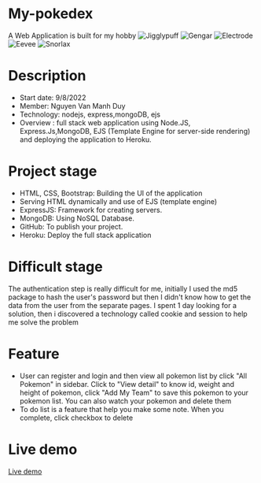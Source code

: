 # My-pokedex
A Web Application is built for my hobby
![Jigglypuff](http://img.pokemondb.net/sprites/black-white/anim/normal/jigglypuff.gif) ![Gengar](http://img.pokemondb.net/sprites/black-white/anim/normal/gengar.gif) ![Electrode](http://img.pokemondb.net/sprites/black-white/anim/normal/electrode.gif) ![Eevee](http://img.pokemondb.net/sprites/black-white/anim/normal/eevee.gif) ![Snorlax](http://img.pokemondb.net/sprites/black-white/anim/normal/snorlax.gif)

# Description
- Start date: 9/8/2022 
- Member: Nguyen Van Manh Duy 
- Technology: nodejs, express,mongoDB, ejs
- Overview : full stack web application using Node.JS, Express.Js,MongoDB, EJS (Template Engine for server-side rendering) and deploying the application to Heroku.

# Project stage
- HTML, CSS, Bootstrap: Building the UI of the application
- Serving HTML dynamically and use of EJS (template engine)
- ExpressJS: Framework for creating servers.
- MongoDB: Using NoSQL Database.
- GitHub: To publish your project.
- Heroku: Deploy the full stack application

# Difficult stage
The authentication step is really difficult for me, initially I used the md5 package to hash the user's password but then I didn't know how to get the data from the user from the separate pages. I spent 1 day looking for a solution, then i discovered a technology called cookie and session to help me solve the problem

# Feature
- User can register and login and then view all pokemon list by click "All Pokemon" in sidebar. Click to "View detail" to know id, weight and height of pokemon, click "Add My Team" to save this pokemon to your pokemon list. You can also watch your pokemon and delete them
- To do list is a feature that help you make some note. When you complete, click checkbox to delete

# Live demo
[Live demo](https://glacial-bastion-23995.herokuapp.com/)
